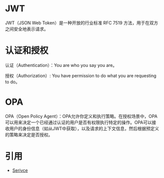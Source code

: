 # JWT

JWT（JSON Web Token）是一种开放的行业标准 RFC 7519 方法，用于在双方之间安全地表示请求。

# 认证和授权

认证（Authentication）：You are who you say you are。

授权（Authorization）: You have permission to do what you are requesting to do。

# OPA
OPA（Open Policy Agent）：OPA允许你定义和执行策略。在授权场景中，OPA可以用来决定一个已经通过认证的用户是否有权限执行特定的操作。OPA可以接收用户的身份信息（如从JWT中获取），以及请求的上下文信息，然后根据预定义的策略来决定是否授权。

# 引用

- [Serivce](https://github.com/ardanlabs/service)
